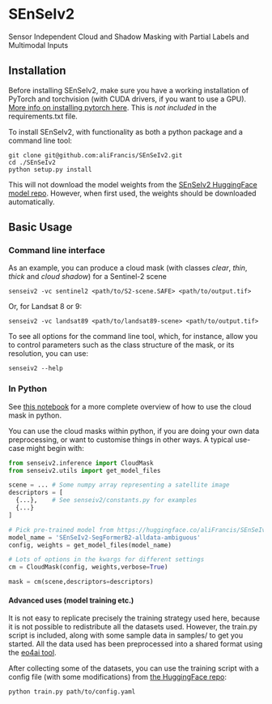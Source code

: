 # SEnSeIv2
Sensor Independent Cloud and Shadow Masking with Partial Labels and Multimodal Inputs


## Installation

Before installing SEnSeIv2, make sure you have a working installation of PyTorch and torchvision (with CUDA drivers, if you want to use a GPU). [More info on installing pytorch here](https://pytorch.org/get-started/locally/). This is _not included_ in the requirements.txt file. 

To install SEnSeIv2, with functionality as both a python package and a command line tool:

```
git clone git@github.com:aliFrancis/SEnSeIv2.git
cd ./SEnSeIv2
python setup.py install
```

This will not download the model weights from the [SEnSeIv2 HuggingFace model repo](https://huggingface.co/aliFrancis/SEnSeIv2). However, when first used, the weights should be downloaded automatically.

## Basic Usage

### Command line interface

As an example, you can produce a cloud mask (with classes _clear_, _thin_, _thick_ and _cloud shadow_) for a Sentinel-2 scene

```
senseiv2 -vc sentinel2 <path/to/S2-scene.SAFE> <path/to/output.tif>
```
Or, for Landsat 8 or 9:
```
senseiv2 -vc landsat89 <path/to/landsat89-scene> <path/to/output.tif>
```

To see all options for the command line tool, which, for instance, allow you to control parameters such as the class structure of the mask, or its resolution, you can use:

```
senseiv2 --help
```

### In Python

See [this notebook](https://github.com/aliFrancis/SEnSeIv2/blob/main/demo.ipynb) for a more complete overview of how to use the cloud mask in python.

You can use the cloud masks within python, if you are doing your own data preprocessing, or want to customise things in other ways. A typical use-case might begin with:

```python
from senseiv2.inference import CloudMask
from senseiv2.utils import get_model_files

scene = ... # Some numpy array representing a satellite image
descriptors = [
  {...},    # See senseiv2/constants.py for examples
  {...}
]

# Pick pre-trained model from https://huggingface.co/aliFrancis/SEnSeIv2
model_name = 'SEnSeIv2-SegFormerB2-alldata-ambiguous'
config, weights = get_model_files(model_name)

# Lots of options in the kwargs for different settings
cm = CloudMask(config, weights,verbose=True)

mask = cm(scene,descriptors=descriptors)
```

#### Advanced uses (model training etc.)

It is not easy to replicate precisely the training strategy used here, because it is not possible to redistribute all the datasets used. However, the train.py script is included, along with some sample data in samples/ to get you started. All the data used has been preprocessed into a shared format using the [eo4ai tool](https://github.com/ESA-PhiLab/eo4ai).

After collecting some of the datasets, you can use the training script with a config file (with some modifications) from [the HuggingFace repo](https://huggingface.co/aliFrancis/SEnSeIv2):

```
python train.py path/to/config.yaml
```
